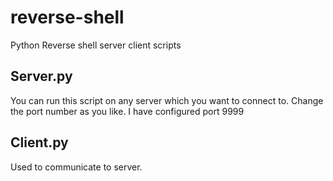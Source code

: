 # reverse-shell
Python Reverse shell server client scripts

## Server.py

You can run this script on any server which you want to connect to. Change the port number as you like. I have configured port 9999


## Client.py
 Used to communicate to server.
